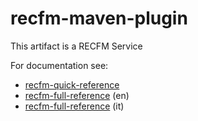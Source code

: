 # recfm-maven-plugin

This artifact is a RECFM Service

For documentation see:
* [recfm-quick-reference](https://github.com/epi155/recfm-addon-api/tree/recfm-addon-api-0.7.0/doc/recfm-quick-reference.pdf)
* [recfm-full-reference](https://github.com/epi155/recfm-addon-api/tree/recfm-addon-api-0.7.0/doc/recfm-ug.en.pdf) (en)
* [recfm-full-reference](https://github.com/epi155/recfm-addon-api/tree/recfm-addon-api-0.7.0/doc/recfm-ug.it.pdf) (it)
